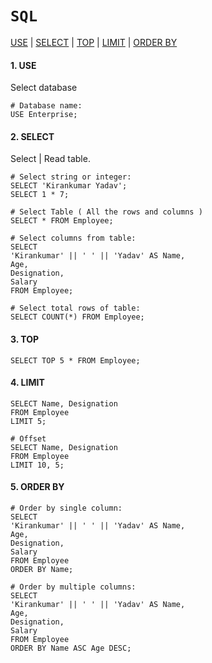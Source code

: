 # `SQL`

<a href=#use>USE</a> | <a href=#select>SELECT</a> | <a href=#top>TOP</a> | <a href=#limit>LIMIT</a> | <a href=#orderby>ORDER BY</a>


<h4 name=use>1. USE</h4> 

Select database

```mysql
# Database name:
USE Enterprise;
```


<h4 name=select>2. SELECT</h4> 

Select | Read table.

```mysql
# Select string or integer:
SELECT 'Kirankumar Yadav';
SELECT 1 * 7;

# Select Table ( All the rows and columns )
SELECT * FROM Employee;

# Select columns from table:
SELECT 
'Kirankumar' || ' ' || 'Yadav' AS Name, 
Age, 
Designation, 
Salary 
FROM Employee;

# Select total rows of table:
SELECT COUNT(*) FROM Employee;
``` 

<h4 name=top>3. TOP</h4> 

```mysql
SELECT TOP 5 * FROM Employee;
```

<h4 name=top>4. LIMIT</h4> 

```mysql
SELECT Name, Designation
FROM Employee
LIMIT 5;

# Offset
SELECT Name, Designation
FROM Employee
LIMIT 10, 5;
```

<h4 name=orderby>5. ORDER BY</h4>

```mysql
# Order by single column:
SELECT 
'Kirankumar' || ' ' || 'Yadav' AS Name, 
Age, 
Designation, 
Salary 
FROM Employee
ORDER BY Name;

# Order by multiple columns:
SELECT 
'Kirankumar' || ' ' || 'Yadav' AS Name, 
Age, 
Designation, 
Salary 
FROM Employee
ORDER BY Name ASC Age DESC;
```
